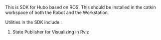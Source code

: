 This is SDK for Hubo based on ROS. This should be installed in the catkin workspace of both the Robot and the Workstation. 

Utilities in the SDK include :

1) State Publisher for Visualizing in Rviz
